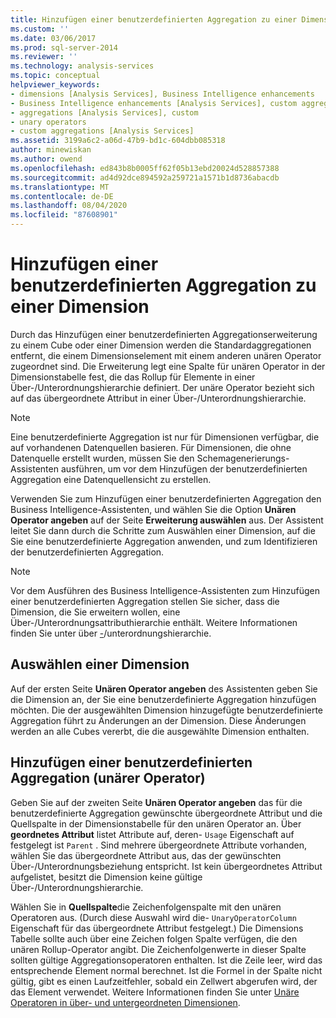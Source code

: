 ```yaml
---
title: Hinzufügen einer benutzerdefinierten Aggregation zu einer Dimension | Microsoft-Dokumentation
ms.custom: ''
ms.date: 03/06/2017
ms.prod: sql-server-2014
ms.reviewer: ''
ms.technology: analysis-services
ms.topic: conceptual
helpviewer_keywords:
- dimensions [Analysis Services], Business Intelligence enhancements
- Business Intelligence enhancements [Analysis Services], custom aggregations
- aggregations [Analysis Services], custom
- unary operators
- custom aggregations [Analysis Services]
ms.assetid: 3199a6c2-a06d-47b9-bd1c-604dbb085318
author: minewiskan
ms.author: owend
ms.openlocfilehash: ed843b8b0005ff62f05b13ebd20024d528857388
ms.sourcegitcommit: ad4d92dce894592a259721a1571b1d8736abacdb
ms.translationtype: MT
ms.contentlocale: de-DE
ms.lasthandoff: 08/04/2020
ms.locfileid: "87608901"
---
```

# <a name="add-a-custom-aggregation-to-a-dimension"></a>Hinzufügen einer benutzerdefinierten Aggregation zu einer Dimension
  Durch das Hinzufügen einer benutzerdefinierten Aggregationserweiterung zu einem Cube oder einer Dimension werden die Standardaggregationen entfernt, die einem Dimensionselement mit einem anderen unären Operator zugeordnet sind. Die Erweiterung legt eine Spalte für unären Operator in der Dimensionstabelle fest, die das Rollup für Elemente in einer Über-/Unterordnungshierarchie definiert. Der unäre Operator bezieht sich auf das übergeordnete Attribut in einer Über-/Unterordnungshierarchie.  
  
> [!NOTE]  
>  Eine benutzerdefinierte Aggregation ist nur für Dimensionen verfügbar, die auf vorhandenen Datenquellen basieren. Für Dimensionen, die ohne Datenquelle erstellt wurden, müssen Sie den Schemagenerierungs-Assistenten ausführen, um vor dem Hinzufügen der benutzerdefinierten Aggregation eine Datenquellensicht zu erstellen.  
  
 Verwenden Sie zum Hinzufügen einer benutzerdefinierten Aggregation den Business Intelligence-Assistenten, und wählen Sie die Option **Unären Operator angeben** auf der Seite **Erweiterung auswählen** aus. Der Assistent leitet Sie dann durch die Schritte zum Auswählen einer Dimension, auf die Sie eine benutzerdefinierte Aggregation anwenden, und zum Identifizieren der benutzerdefinierten Aggregation.  
  
> [!NOTE]  
>  Vor dem Ausführen des Business Intelligence-Assistenten zum Hinzufügen einer benutzerdefinierten Aggregation stellen Sie sicher, dass die Dimension, die Sie erweitern wollen, eine Über-/Unterordnungsattributhierarchie enthält. Weitere Informationen finden Sie unter über [-](parent-child-dimension.md)/unterordnungshierarchie.  
  
## <a name="selecting-a-dimension"></a>Auswählen einer Dimension  
 Auf der ersten Seite **Unären Operator angeben** des Assistenten geben Sie die Dimension an, der Sie eine benutzerdefinierte Aggregation hinzufügen möchten. Die der ausgewählten Dimension hinzugefügte benutzerdefinierte Aggregation führt zu Änderungen an der Dimension. Diese Änderungen werden an alle Cubes vererbt, die die ausgewählte Dimension enthalten.  
  
## <a name="adding-custom-aggregation-unary-operator"></a>Hinzufügen einer benutzerdefinierten Aggregation (unärer Operator)  
 Geben Sie auf der zweiten Seite **Unären Operator angeben** das für die benutzerdefinierte Aggregation gewünschte übergeordnete Attribut und die Quellspalte in der Dimensionstabelle für den unären Operator an. Über **geordnetes Attribut** listet Attribute auf, deren- `Usage` Eigenschaft auf festgelegt ist `Parent` . Sind mehrere übergeordnete Attribute vorhanden, wählen Sie das übergeordnete Attribut aus, das der gewünschten Über-/Unterordnungsbeziehung entspricht. Ist kein übergeordnetes Attribut aufgelistet, besitzt die Dimension keine gültige Über-/Unterordnungshierarchie.  
  
 Wählen Sie in **Quellspalte**die Zeichenfolgenspalte mit den unären Operatoren aus. (Durch diese Auswahl wird die- `UnaryOperatorColumn` Eigenschaft für das übergeordnete Attribut festgelegt.) Die Dimensions Tabelle sollte auch über eine Zeichen folgen Spalte verfügen, die den unären Rollup-Operator angibt. Die Zeichenfolgenwerte in dieser Spalte sollten gültige Aggregationsoperatoren enthalten. Ist die Zeile leer, wird das entsprechende Element normal berechnet. Ist die Formel in der Spalte nicht gültig, gibt es einen Laufzeitfehler, sobald ein Zellwert abgerufen wird, der das Element verwendet. Weitere Informationen finden Sie unter [Unäre Operatoren in über- und untergeordneten Dimensionen](parent-child-dimension-attributes-unary-operators.md).  
  
  
